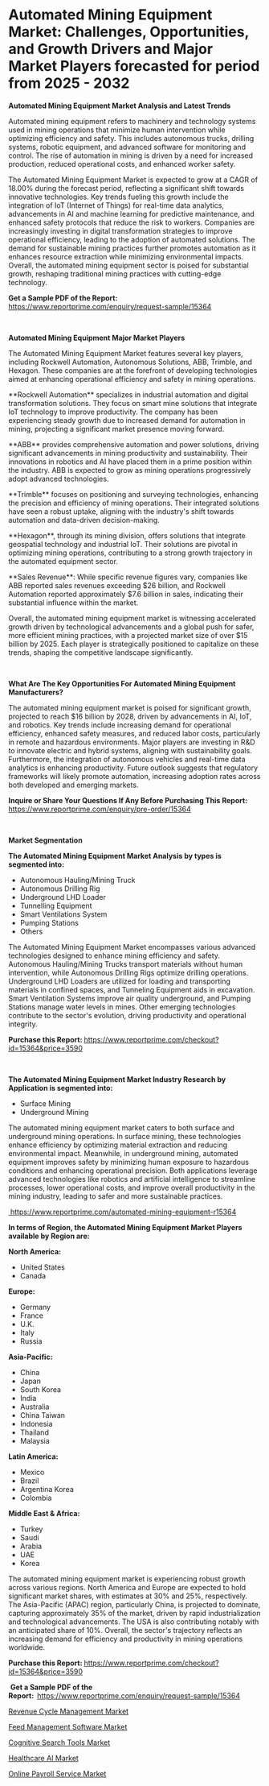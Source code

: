 <p><h1>Automated Mining Equipment Market: Challenges, Opportunities, and Growth Drivers and Major Market Players forecasted for period from 2025 - 2032</h1></p><p><strong>Automated Mining Equipment Market Analysis and Latest Trends</strong></p>
<p><p>Automated mining equipment refers to machinery and technology systems used in mining operations that minimize human intervention while optimizing efficiency and safety. This includes autonomous trucks, drilling systems, robotic equipment, and advanced software for monitoring and control. The rise of automation in mining is driven by a need for increased production, reduced operational costs, and enhanced worker safety.</p><p>The Automated Mining Equipment Market is expected to grow at a CAGR of 18.00% during the forecast period, reflecting a significant shift towards innovative technologies. Key trends fueling this growth include the integration of IoT (Internet of Things) for real-time data analytics, advancements in AI and machine learning for predictive maintenance, and enhanced safety protocols that reduce the risk to workers. Companies are increasingly investing in digital transformation strategies to improve operational efficiency, leading to the adoption of automated solutions. The demand for sustainable mining practices further promotes automation as it enhances resource extraction while minimizing environmental impacts. Overall, the automated mining equipment sector is poised for substantial growth, reshaping traditional mining practices with cutting-edge technology.</p></p>
<p><strong>Get a Sample PDF of the Report:&nbsp;</strong> <a href="https://www.reportprime.com/enquiry/request-sample/15364?utm_campaign=1119&utm_medium=2&utm_source=Github&utm_content=ia&utm_term=20032025&utm_id=automated-mining-equipment">https://www.reportprime.com/enquiry/request-sample/15364</a></p>
<p>&nbsp;</p>
<p><strong>Automated Mining Equipment Major Market Players</strong></p>
<p><p>The Automated Mining Equipment Market features several key players, including Rockwell Automation, Autonomous Solutions, ABB, Trimble, and Hexagon. These companies are at the forefront of developing technologies aimed at enhancing operational efficiency and safety in mining operations.</p><p>**Rockwell Automation** specializes in industrial automation and digital transformation solutions. They focus on smart mine solutions that integrate IoT technology to improve productivity. The company has been experiencing steady growth due to increased demand for automation in mining, projecting a significant market presence moving forward.</p><p>**ABB** provides comprehensive automation and power solutions, driving significant advancements in mining productivity and sustainability. Their innovations in robotics and AI have placed them in a prime position within the industry. ABB is expected to grow as mining operations progressively adopt advanced technologies.</p><p>**Trimble** focuses on positioning and surveying technologies, enhancing the precision and efficiency of mining operations. Their integrated solutions have seen a robust uptake, aligning with the industry's shift towards automation and data-driven decision-making.</p><p>**Hexagon**, through its mining division, offers solutions that integrate geospatial technology and industrial IoT. Their solutions are pivotal in optimizing mining operations, contributing to a strong growth trajectory in the automated equipment sector.</p><p>**Sales Revenue**: While specific revenue figures vary, companies like ABB reported sales revenues exceeding $26 billion, and Rockwell Automation reported approximately $7.6 billion in sales, indicating their substantial influence within the market.</p><p>Overall, the automated mining equipment market is witnessing accelerated growth driven by technological advancements and a global push for safer, more efficient mining practices, with a projected market size of over $15 billion by 2025. Each player is strategically positioned to capitalize on these trends, shaping the competitive landscape significantly.</p></p>
<p>&nbsp;</p>
<p><strong>What Are The Key Opportunities For Automated Mining Equipment Manufacturers?</strong></p>
<p><p>The automated mining equipment market is poised for significant growth, projected to reach $16 billion by 2028, driven by advancements in AI, IoT, and robotics. Key trends include increasing demand for operational efficiency, enhanced safety measures, and reduced labor costs, particularly in remote and hazardous environments. Major players are investing in R&D to innovate electric and hybrid systems, aligning with sustainability goals. Furthermore, the integration of autonomous vehicles and real-time data analytics is enhancing productivity. Future outlook suggests that regulatory frameworks will likely promote automation, increasing adoption rates across both developed and emerging markets.</p></p>
<p><strong>Inquire or Share Your Questions If Any Before Purchasing This Report:</strong> <a href="https://www.reportprime.com/enquiry/pre-order/15364?utm_campaign=1119&utm_medium=2&utm_source=Github&utm_content=ia&utm_term=20032025&utm_id=automated-mining-equipment">https://www.reportprime.com/enquiry/pre-order/15364</a></p>
<p>&nbsp;</p>
<p><strong>Market Segmentation</strong></p>
<p><strong>The Automated Mining Equipment Market Analysis by types is segmented into:</strong></p>
<p><ul><li>Autonomous Hauling/Mining Truck</li><li>Autonomous Drilling Rig</li><li>Underground LHD Loader</li><li>Tunnelling Equipment</li><li>Smart Ventilations System</li><li>Pumping Stations</li><li>Others</li></ul></p>
<p><p>The Automated Mining Equipment Market encompasses various advanced technologies designed to enhance mining efficiency and safety. Autonomous Hauling/Mining Trucks transport materials without human intervention, while Autonomous Drilling Rigs optimize drilling operations. Underground LHD Loaders are utilized for loading and transporting materials in confined spaces, and Tunneling Equipment aids in excavation. Smart Ventilation Systems improve air quality underground, and Pumping Stations manage water levels in mines. Other emerging technologies contribute to the sector's evolution, driving productivity and operational integrity.</p></p>
<p><strong>Purchase this Report:&nbsp;</strong><a href="https://www.reportprime.com/checkout?id=15364&price=3590&utm_campaign=1119&utm_medium=2&utm_source=Github&utm_content=ia&utm_term=20032025&utm_id=automated-mining-equipment">https://www.reportprime.com/checkout?id=15364&price=3590</a></p>
<p>&nbsp;</p>
<p><strong>The Automated Mining Equipment Market Industry Research by Application is segmented into:</strong></p>
<p><ul><li>Surface Mining</li><li>Underground Mining</li></ul></p>
<p><p>The automated mining equipment market caters to both surface and underground mining operations. In surface mining, these technologies enhance efficiency by optimizing material extraction and reducing environmental impact. Meanwhile, in underground mining, automated equipment improves safety by minimizing human exposure to hazardous conditions and enhancing operational precision. Both applications leverage advanced technologies like robotics and artificial intelligence to streamline processes, lower operational costs, and improve overall productivity in the mining industry, leading to safer and more sustainable practices.</p></p>
<p><a href="https://www.reportprime.com/automated-mining-equipment-r15364?utm_campaign=1119&utm_medium=2&utm_source=Github&utm_content=ia&utm_term=20032025&utm_id=automated-mining-equipment">&nbsp;https://www.reportprime.com/automated-mining-equipment-r15364</a></p>
<p><strong>In terms of Region, the Automated Mining Equipment Market Players available by Region are:</strong></p>
<p>
    <p> <strong> North America: </strong>
        <ul>
            <li>United States</li>
            <li>Canada</li>
        </ul>
        </p> 
    <p> <strong> Europe: </strong>
        <ul>
            <li>Germany</li>
            <li>France</li>
            <li>U.K.</li>
            <li>Italy</li>
            <li>Russia</li>
        </ul>
        </p> 
    <p> <strong> Asia-Pacific: </strong>
        <ul>
            <li>China</li>
            <li>Japan</li>
            <li>South Korea</li>
            <li>India</li>
            <li>Australia</li>
            <li>China Taiwan</li>
            <li>Indonesia</li>
            <li>Thailand</li>
            <li>Malaysia</li>
        </ul>
        </p> 
    <p> <strong> Latin America: </strong>
        <ul>
            <li>Mexico</li>
            <li>Brazil</li>
            <li>Argentina Korea</li>
            <li>Colombia</li>
        </ul>
        </p> 
    <p> <strong> Middle East & Africa: </strong>
        <ul>
            <li>Turkey</li>
            <li>Saudi</li>
            <li>Arabia</li>
            <li>UAE</li>
            <li>Korea</li>
        </ul>
    </p>
    </p>
<p><p>The automated mining equipment market is experiencing robust growth across various regions. North America and Europe are expected to hold significant market shares, with estimates at 30% and 25%, respectively. The Asia-Pacific (APAC) region, particularly China, is projected to dominate, capturing approximately 35% of the market, driven by rapid industrialization and technological advancements. The USA is also contributing notably with an anticipated share of 10%. Overall, the sector's trajectory reflects an increasing demand for efficiency and productivity in mining operations worldwide.</p></p>
<p><strong>Purchase this Report: </strong><a href="https://www.reportprime.com/checkout?id=15364&price=3590&utm_campaign=1119&utm_medium=2&utm_source=Github&utm_content=ia&utm_term=20032025&utm_id=automated-mining-equipment">https://www.reportprime.com/checkout?id=15364&price=3590</a></p>
<p>&nbsp;<strong>Get a Sample PDF of the Report:&nbsp;&nbsp;</strong><a href="https://www.reportprime.com/enquiry/request-sample/15364?utm_campaign=1119&utm_medium=2&utm_source=Github&utm_content=ia&utm_term=20032025&utm_id=automated-mining-equipment">https://www.reportprime.com/enquiry/request-sample/15364</a></p>
<p><strong></strong></p>
<p><p><a href="https://github.com/shondapmbau/Market-Research-Report-List-1/blob/main/revenue-cycle-management-market.md?utm_campaign=1119&utm_medium=2&utm_source=Github&utm_content=ia&utm_term=20032025&utm_id=automated-mining-equipment">Revenue Cycle Management Market</a></p><p><a href="https://github.com/rahu1506/Market-Research-Report-List-7/blob/main/feed-management-software-market.md?utm_campaign=1119&utm_medium=2&utm_source=Github&utm_content=ia&utm_term=20032025&utm_id=automated-mining-equipment">Feed Management Software Market</a></p><p><a href="https://github.com/skerretflossie9297/Market-Research-Report-List-1/blob/main/cognitive-search-tools-market.md?utm_campaign=1119&utm_medium=2&utm_source=Github&utm_content=ia&utm_term=20032025&utm_id=automated-mining-equipment">Cognitive Search Tools Market</a></p><p><a href="https://github.com/alberthagorsuch/Market-Research-Report-List-1/blob/main/healthcare-ai-market.md?utm_campaign=1119&utm_medium=2&utm_source=Github&utm_content=ia&utm_term=20032025&utm_id=automated-mining-equipment">Healthcare AI Market</a></p><p><a href="https://github.com/MonroeBullock54/Market-Research-Report-List-2/blob/main/online-payroll-service-market.md?utm_campaign=1119&utm_medium=2&utm_source=Github&utm_content=ia&utm_term=20032025&utm_id=automated-mining-equipment">Online Payroll Service Market</a></p></p>